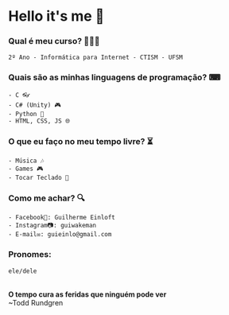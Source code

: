 # Hello it's me 👋

### Qual é meu curso? 👨🏻‍🎓
    2º Ano - Informática para Internet - CTISM - UFSM
### Quais são as minhas linguagens de programação? ⌨
    - C 👓
    - C# (Unity) 🎮
    - Python 🐍
    - HTML, CSS, JS 🌐
### O que eu faço no meu tempo livre? ⏳
    - Música 🎶
    - Games 🎮
    - Tocar Teclado 🎹
### Como me achar? 🔍
    - Facebook📘: Guilherme Einloft
    - Instagram📷: guiwakeman
    - E-mail✉: guieinlo@gmail.com
### Pronomes:
    ele/dele
<br>
<b>O tempo cura as feridas que ninguém pode ver</b><br>
~Todd Rundgren
